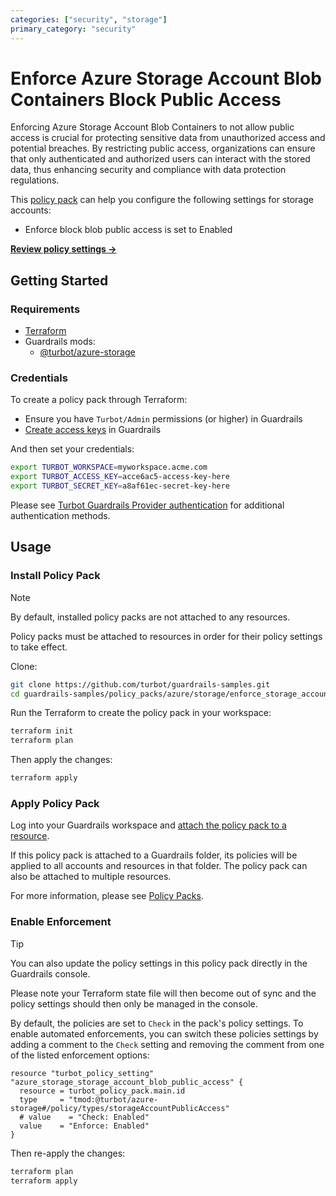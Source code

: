```yaml
---
categories: ["security", "storage"]
primary_category: "security"
---
```


# Enforce Azure Storage Account Blob Containers Block Public Access

Enforcing Azure Storage Account Blob Containers to not allow public access is crucial for protecting sensitive data from unauthorized access and potential breaches. By restricting public access, organizations can ensure that only authenticated and authorized users can interact with the stored data, thus enhancing security and compliance with data protection regulations.

This [policy pack](https://turbot.com/guardrails/docs/concepts/policy-packs) can help you configure the following settings for storage accounts:

- Enforce block blob public access is set to Enabled

**[Review policy settings →](https://hub.guardrails.turbot.com/policy-packs/azure_storage_enforce_storage_account_blob_containers_block_public_access/settings)**

## Getting Started

### Requirements

- [Terraform](https://developer.hashicorp.com/terraform/install)
- Guardrails mods:
  - [@turbot/azure-storage](https://hub.guardrails.turbot.com/mods/azure/mods/azure-storage)

### Credentials

To create a policy pack through Terraform:

- Ensure you have `Turbot/Admin` permissions (or higher) in Guardrails
- [Create access keys](https://turbot.com/guardrails/docs/guides/iam/access-keys#generate-a-new-guardrails-api-access-key) in Guardrails

And then set your credentials:

```sh
export TURBOT_WORKSPACE=myworkspace.acme.com
export TURBOT_ACCESS_KEY=acce6ac5-access-key-here
export TURBOT_SECRET_KEY=a8af61ec-secret-key-here
```

Please see [Turbot Guardrails Provider authentication](https://registry.terraform.io/providers/turbot/turbot/latest/docs#authentication) for additional authentication methods.

## Usage

### Install Policy Pack

> [!NOTE]
> By default, installed policy packs are not attached to any resources.
>
> Policy packs must be attached to resources in order for their policy settings to take effect.

Clone:

```sh
git clone https://github.com/turbot/guardrails-samples.git
cd guardrails-samples/policy_packs/azure/storage/enforce_storage_account_blob_containers_block_public_access
```

Run the Terraform to create the policy pack in your workspace:

```sh
terraform init
terraform plan
```

Then apply the changes:

```sh
terraform apply
```

### Apply Policy Pack

Log into your Guardrails workspace and [attach the policy pack to a resource](https://turbot.com/guardrails/docs/guides/policy-packs#attach-a-policy-pack-to-a-resource).

If this policy pack is attached to a Guardrails folder, its policies will be applied to all accounts and resources in that folder. The policy pack can also be attached to multiple resources.

For more information, please see [Policy Packs](https://turbot.com/guardrails/docs/concepts/policy-packs).

### Enable Enforcement

> [!TIP]
> You can also update the policy settings in this policy pack directly in the Guardrails console.
>
> Please note your Terraform state file will then become out of sync and the policy settings should then only be managed in the console.

By default, the policies are set to `Check` in the pack's policy settings. To enable automated enforcements, you can switch these policies settings by adding a comment to the `Check` setting and removing the comment from one of the listed enforcement options:

```hcl
resource "turbot_policy_setting" "azure_storage_storage_account_blob_public_access" {
  resource = turbot_policy_pack.main.id
  type     = "tmod:@turbot/azure-storage#/policy/types/storageAccountPublicAccess"
  # value    = "Check: Enabled"
  value    = "Enforce: Enabled"
}
```

Then re-apply the changes:

```sh
terraform plan
terraform apply
```
